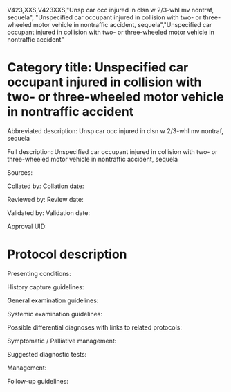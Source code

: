 V423,XXS,V423XXS,"Unsp car occ injured in clsn w 2/3-whl mv nontraf, sequela", "Unspecified car occupant injured in collision with two- or three-wheeled motor vehicle in nontraffic accident, sequela","Unspecified car occupant injured in collision with two- or three-wheeled motor vehicle in nontraffic accident"
# Category title: Unspecified car occupant injured in collision with two- or three-wheeled motor vehicle in nontraffic accident

Abbreviated description: Unsp car occ injured in clsn w 2/3-whl mv nontraf, sequela

Full description: Unspecified car occupant injured in collision with two- or three-wheeled motor vehicle in nontraffic accident, sequela

Sources:

Collated by:
Collation date:

Reviewed by:
Review date:

Validated by:
Validation date:

Approval UID:

# Protocol description

Presenting conditions:

History capture guidelines:

General examination guidelines:

Systemic examination guidelines:

Possible differential diagnoses with links to related protocols:

Symptomatic / Palliative management:

Suggested diagnostic tests:

Management:

Follow-up guidelines:
